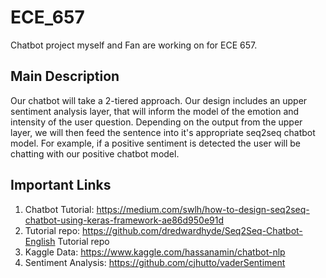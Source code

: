 # ECE_657
Chatbot project myself and Fan are working on for ECE 657.

## Main Description

Our chatbot will take a 2-tiered approach. Our design includes an upper sentiment analysis layer, that will inform the model of the emotion and intensity of the user question. Depending on the output from the upper layer, we will then feed the sentence into it's appropriate seq2seq chatbot model. For example, if a positive sentiment is detected the user will be chatting with our positive chatbot model. 

## Important Links 
1. Chatbot Tutorial: https://medium.com/swlh/how-to-design-seq2seq-chatbot-using-keras-framework-ae86d950e91d
2. Tutorial repo: https://github.com/dredwardhyde/Seq2Seq-Chatbot-English Tutorial repo
3. Kaggle Data: https://www.kaggle.com/hassanamin/chatbot-nlp
4. Sentiment Analysis: https://github.com/cjhutto/vaderSentiment
